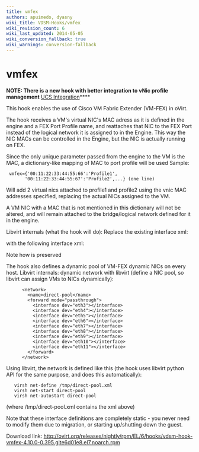 ```yaml
---
title: vmfex
authors: apuimedo, dyasny
wiki_title: VDSM-Hooks/vmfex
wiki_revision_count: 6
wiki_last_updated: 2014-05-05
wiki_conversion_fallback: true
wiki_warnings: conversion-fallback
---
```


# vmfex

**NOTE: There is a new hook with better integration to vNic profile management** [UCS Integration](/Features/UCS_Integration)****

This hook enables the use of Cisco VM Fabric Extender (VM-FEX) in oVirt.

The hook receives a VM's virtual NIC's MAC adress as it is defined in the engine and a FEX Port Profile name, and reattaches that NIC to the FEX Port instead of the logical network it is assigned to in the Engine. This way the NIC MACs can be controlled in the Engine, but the NIC is actually running on FEX.

Since the only unique parameter passed from the engine to the VM is the MAC, a dictionary-like mapping of MAC to port profile will be used Sample:

     vmfex={'00:11:22:33:44:55:66':'Profile1',
           '00:11:22:33:44:55:67':'Profile2',...} (one line)

Will add 2 virtual nics attached to profile1 and profile2 using the vnic MAC addresses specified, replacing the actual NICs assigned to the VM.

A VM NIC with a MAC that is not mentioned in this dictionary will not be altered, and will remain attached to the bridge/logical network defined for it in the engine.

Libvirt internals (what the hook will do): Replace the existing interface xml:

with the following interface xml:

Note how <mac></mac> is preserved

The hook also defines a dynamic pool of VM-FEX dynamic NICs on every host. Libvirt internals: dynamic network with libvirt (define a NIC pool, so libvirt can assign VMs to NICs dynamically):

          <network>
            <name>direct-pool</name>
            <forward mode="passthrough">
              <interface dev="eth3"></interface>
              <interface dev="eth4"></interface>
              <interface dev="eth5"></interface>
              <interface dev="eth6"></interface>
              <interface dev="eth7"></interface>
              <interface dev="eth8"></interface>
              <interface dev="eth9"></interface>
              <interface dev="eth10"></interface>
              <interface dev="eth11"></interface>
            </forward>
          </network>

Using libvirt, the network is defined like this (the hook uses libvirt python API for the same purpose, and does this automatically):

       virsh net-define /tmp/direct-pool.xml
       virsh net-start direct-pool
       virsh net-autostart direct-pool

(where /tmp/direct-pool.xml contains the xml above)

Note that these interface definitions are completely static - you never need to modify them due to migration, or starting up/shutting down the guest.

Download link: <http://ovirt.org/releases/nightly/rpm/EL/6/hooks/vdsm-hook-vmfex-4.10.0-0.395.gite6d01e8.el7.noarch.rpm>
